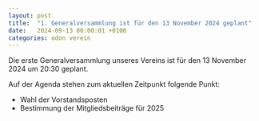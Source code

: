 ```yaml
---
layout: post
title:  "1. Generalversammlung ist für den 13 November 2024 geplant"
date:   2024-09-13 00:00:01 +0100
categories: odon verein
---
```


Die erste Generalversammlung unseres Vereins ist für den 13 November 2024 um 20:30 geplant. 

Auf der Agenda stehen zum aktuellen Zeitpunkt folgende Punkt:
- Wahl der Vorstandsposten
- Bestimmung der Mitgliedsbeiträge für 2025